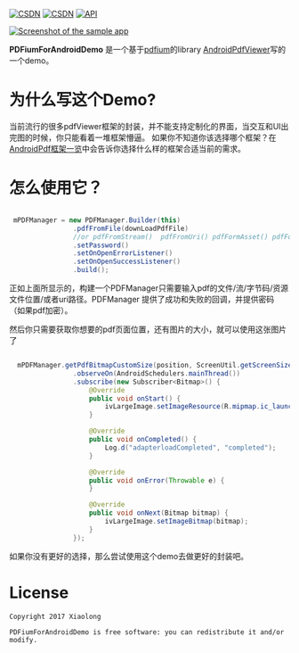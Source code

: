 [![CSDN](https://img.shields.io/badge/CSDN-@xiaolongonly-blue.svg?style=flat)](http://blog.csdn.net/guoxiaolongonly)
[![CSDN](https://img.shields.io/badge/PersonBlog-@xiaolongonly-blue.svg?style=flat)](http://xiaolongonly.cn/)
[![API](https://img.shields.io/badge/API-16%2B-green.svg?style=flat)](https://android-arsenal.com/api?level=16)


[![Screenshot of the sample app](https://raw.github.com/xiaolongonly/PDFiumForAndroidDemo/master/lucky.png)](http://pre.im/b2h0)

**PDFiumForAndroidDemo** 是一个基于[pdfium](https://pdfium.googlesource.com/pdfium/)的library [AndroidPdfViewer](https://github.com/barteksc/AndroidPdfViewer)写的一个demo。

# 为什么写这个Demo?

当前流行的很多pdfViewer框架的封装，并不能支持定制化的界面，当交互和UI出完图的时候，你只能看着一堆框架懵逼。
如果你不知道你该选择哪个框架？在[AndroidPdf框架一览](http://blog.csdn.net/guoxiaolongonly/article/details/76992138)中会告诉你选择什么样的框架合适当前的需求。

# 怎么使用它？


```java

 mPDFManager = new PDFManager.Builder(this)
                .pdfFromFile(downLoadPdfFile)
				//or pdfFromStream()  pdfFromUri() pdfFormAsset() pdfFormByte()
				.setPassword()
                .setOnOpenErrorListener()
                .setOnOpenSuccessListener()
                .build();

```

正如上面所显示的，构建一个PDFManager只需要输入pdf的文件/流/字节码/资源文件位置/或者uri路径。PDFManager 提供了成功和失败的回调，并提供密码（如果pdf加密）。

然后你只需要获取你想要的pdf页面位置，还有图片的大小，就可以使用这张图片了

```java

  mPDFManager.getPdfBitmapCustomSize(position, ScreenUtil.getScreenSize(context)[0] * 7 / 8)
                .observeOn(AndroidSchedulers.mainThread())
                .subscribe(new Subscriber<Bitmap>() {
                    @Override
                    public void onStart() {
                        ivLargeImage.setImageResource(R.mipmap.ic_launcher);
                    }

                    @Override
                    public void onCompleted() {
                        Log.d("adapterloadCompleted", "completed");
                    }

                    @Override
                    public void onError(Throwable e) {
                    }

                    @Override
                    public void onNext(Bitmap bitmap) {
                        ivLargeImage.setImageBitmap(bitmap);
                    }
                });

```

如果你没有更好的选择，那么尝试使用这个demo去做更好的封装吧。



# License

```
Copyright 2017 Xiaolong 

PDFiumForAndroidDemo is free software: you can redistribute it and/or modify.

```
